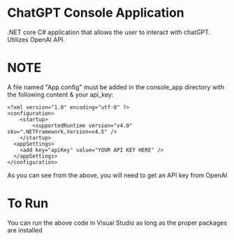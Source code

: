 # ChatGPT Console Application
.NET core C# application that allows the user to interact with chatGPT. Utilizes OpenAI API.

# NOTE
A file named "App.config" must be added in the console_app directory with the following content & your api_key:
```
<?xml version="1.0" encoding="utf-8" ?>  
<configuration>  
    <startup>   
        <supportedRuntime version="v4.0" sku=".NETFramework,Version=v4.5" />  
    </startup>  
  <appSettings>
    <add key="apiKey" value="YOUR API KEY HERE" />
  </appSettings>  
</configuration>
```

As you can see from the above, you will need to get an API key from OpenAI

# To Run
You can run the above code in Visual Studio as long as the proper packages are installed
